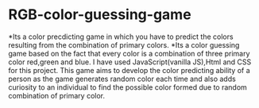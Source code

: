# RGB-color-guessing-game
*Its a color precdicting game in which you have to predict the colors resulting from the combination of primary colors.
*Its a color guessing game based on the fact that every color is a combination of three primary color 
red,green and blue. I have used JavaScript(vanilla JS),Html and CSS for this project. This game aims to develop the color predicting ability of a person as the game generates random color each time and also adds curiosity to an individual to find the possible color formed due to random combination of primary color.
